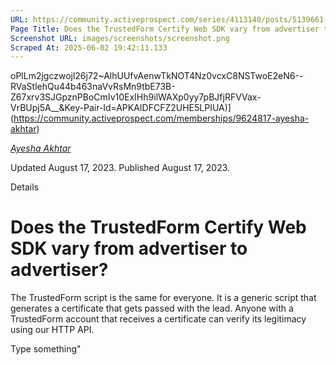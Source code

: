 ```yaml
---
URL: https://community.activeprospect.com/series/4113140/posts/5139661-does-the-trustedform-certify-web-sdk-vary-from-advertiser-to-advertiser
Page Title: Does the TrustedForm Certify Web SDK vary from advertiser to advertiser?
Screenshot URL: images/screenshots/screenshot.png
Scraped At: 2025-06-02 19:42:11.133
---
```

oPlLm2jgczwojl26j72~AlhUUfvAenwTkNOT4Nz0vcxC8NSTwoE2eN6--RVaStlehQu44b463naVvRsMn9tbE73B-Z67xrv3SJGpznPBoCmIv10ExIHh9ilWAXp0yy7pBJfjRFVVax-VrBUpj5A__&Key-Pair-Id=APKAIDFCFZ2UHE5LPIUA)](https://community.activeprospect.com/memberships/9624817-ayesha-akhtar)

[_Ayesha Akhtar_](https://community.activeprospect.com/memberships/9624817-ayesha-akhtar)

Updated August 17, 2023. Published August 17, 2023.

Details

# Does the TrustedForm Certify Web SDK vary from advertiser to advertiser?

The TrustedForm script is the same for everyone. It is a generic script that generates a certificate that gets passed with the lead. Anyone with a TrustedForm account that receives a certificate can verify its legitimacy using our HTTP API.

Type something"
